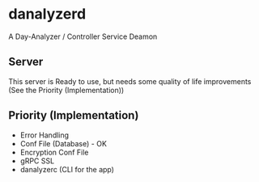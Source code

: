 # danalyzerd

A Day-Analyzer / Controller Service Deamon  

## Server

This server is Ready to use, but needs some quality of life improvements (See the Priority (Implementation))

## Priority (Implementation)

- Error Handling
- Conf File (Database) - OK
- Encryption Conf File
- gRPC SSL
- danalyzerc (CLI for the app)
